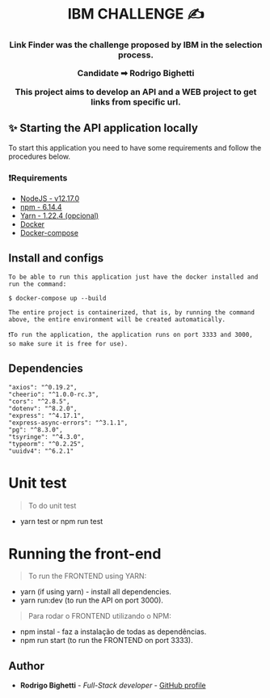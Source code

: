 <h1 align="center">
  <strong>IBM CHALLENGE ✍</strong>
</h1>

<h3 align="center">
  Link Finder was the challenge proposed by IBM in the selection process.
  <p>Candidate ➡ Rodrigo Bighetti</p>
  <p>This project aims to develop an API and a WEB project to get links from specific url.</p>
</h3>

## ✨ Starting the API application locally

To start this application you need to have some requirements and follow the procedures below.

### ❗Requirements

- [NodeJS - v12.17.0](https://nodejs.org/en/)
- [npm - 6.14.4](https://www.npmjs.com/)
- [Yarn - 1.22.4 (opcional)](https://yarnpkg.com/)
- [Docker](https://docs.docker.com/get-docker/)
- [Docker-compose](https://docs.docker.com/compose/install/)

## Install and configs

```
To be able to run this application just have the docker installed and run the command:

$ docker-compose up --build

The entire project is containerized, that is, by running the command above, the entire environment will be created automatically.

❗To run the application, the application runs on port 3333 and 3000, so make sure it is free for use).

```

## Dependencies

```
"axios": "^0.19.2",
"cheerio": "^1.0.0-rc.3",
"cors": "^2.8.5",
"dotenv": "^8.2.0",
"express": "^4.17.1",
"express-async-errors": "^3.1.1",
"pg": "^8.3.0",
"tsyringe": "^4.3.0",
"typeorm": "^0.2.25",
"uuidv4": "^6.2.1"
```

# Unit test

> To do unit test

- yarn test or npm run test

# Running the front-end

> To run the FRONTEND using YARN:

- yarn (if using yarn) - install all dependencies.
- yarn run:dev (to run the API on port 3000).

> Para rodar o FRONTEND utilizando o NPM:

- npm instal - faz a instalação de todas as dependências.
- npm run start (to run the FRONTEND on port 3333).

## Author

- **Rodrigo Bighetti** - _Full-Stack developer_ - [GitHub profile](https://github.com/robighetti)
